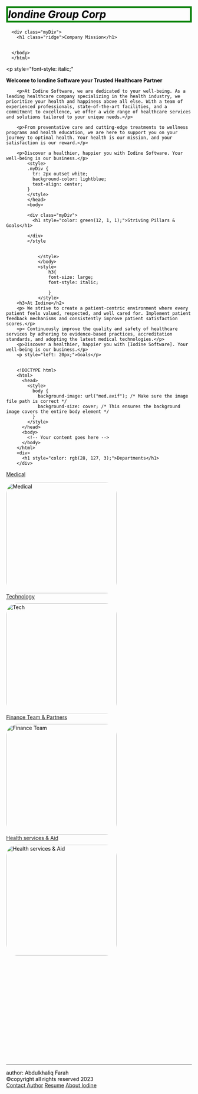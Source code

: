 <!DOCTYPE html>
<html>
<head>
<body>
<div>
  <h1 style="font-style: italic;"">Iondine Group Corp</h1>
</div>
 <body>
      
      <div class="myDiv">
        <h1 class="ridge">Company Mission</h1>


      </body>
      </html>

</div>
</style>
<style>
  h1{

  }
</style>
      <p style="font-style: italic;" <p> <b>Welcome to Iondine Software your Trusted Healthcare Partner</b></p>

        <p>At Iodine Software, we are dedicated to your well-being. As a leading healthcare company specializing in the health industry, we prioritize your health and happiness above all else. With a team of experienced professionals, state-of-the-art facilities, and a commitment to excellence, we offer a wide range of healthcare services and solutions tailored to your unique needs.</p>

        <p>From preventative care and cutting-edge treatments to wellness programs and health education, we are here to support you on your journey to optimal health. Your health is our mission, and your satisfaction is our reward.</p>

        <p>Discover a healthier, happier you with Iodine Software. Your well-being is our business.</p>
            <style>
            .myDiv {
              tr: 2px outset white;
              background-color: lightblue;
              text-align: center;
            }
            </style>
            </head>
            <body>
            
            <div class="myDiv">
              <h1 style="color: green(12, 1, 1);">Striving Pillars & Goals</h1>
    
            </div>
            </style
                
                
                </style>
                </body>
                <style>
                    h3{
                    font-size: large;
                    font-style: italic;

                    }
                </style>
        <h3>At Iodine</h2>
        <p> We strive to create a patient-centric environment where every patient feels valued, respected, and well cared for. Implement patient feedback mechanisms and consistently improve patient satisfaction scores.</p>
        <p> Continuously improve the quality and safety of healthcare services by adhering to evidence-based practices, accreditation standards, and adopting the latest medical technologies.</p>
        <p>Discover a healthier, happier you with [Iodine Software]. Your well-being is our business.</p>
        <p style="left: 20px;">Goals</p>
        

        <!DOCTYPE html>
        <html>
          <head>
            <style>
              body {
                background-image: url("med.avif"); /* Make sure the image file path is correct */
                background-size: cover; /* This ensures the background image covers the entire body element */
              }
            </style>
          </head>
          <body>
            <!-- Your content goes here -->
          </body>
        </html>
        <div>
          <h1 style="color: rgb(28, 127, 3);">Departments</h1>
        </div>

        
<style>
p1{
  padding: 20px;
  font-style: italic;
}
<p1>Hello</p1>
<head>
</body>
<style>
img div {
    float:inline-start
    border: 30px black;
    margin: 40px 80px 50px 1600px;
    position: static;
  }
  </style>
  </head>
  <div style="display: inline-block;">
    <a href="https://www.mayoclinic.org/departments-centers" >Medical</a> 
    <p style="padding: 1inch;"
    <p style="margin: 10px 10px 10px 100px;"></p>
    <img style="border-radius: 30px;" src="https://res.cloudinary.com/sagacity/image/upload/c_crop,h_3204,w_3200,x_0,y_948/c_limit,dpr_auto,f_auto,fl_lossy,q_80,w_1200/IMG_3399_2_xylxta.jpg" alt="Medical" width="300" height="">
  </div>
  
  <div style="display: inline-block;">
    <a href="https://www.dms.myflorida.com/agency_administration/information_technology">Technology</a>
    <p style="margin: 10px 10px 10px 100px;"></p>
    <img style="border-radius: 30px;" src="https://d1y8sb8igg2f8e.cloudfront.net/images/7_things_you_should_read_about_technologys_rol.width-800.jpg" alt="Tech" width="300" height="300">
  </div>
  
  <div style="display: inline-block;">
    <a href="https://iodinesoftware.com/partnerships/" >Finance Team & Partners</a>
    <p style="margin: 10px 10px 10px 100px;"></p>
    <img style="border-radius: 30px;" src="https://www.financialexecutives.org/FEI/media/FEI/Daily/benchmarking.jpg" alt="Finance Team" width="300" height="300">
  </div>
  
  <div style="display: inline-block">
    <a href="https://kingcounty.gov/en/legacy/depts/health" >Health services & Aid</a>
    <p style="margin: 10px 10px 10px 78px;"></p>
    <img style="border-radius: 30px;" src="https://seattlemedium.com/wp-content/uploads/2023/05/local-pic-app-health.jpg" alt="Health services & Aid" width="300" height="300">
  </div>
<body>
<style>
  h1{
    border: 5px solid green
  }
  </div>
</style>
<style>
  body{
    color: black
  }
  body{
    text-align: left: 20px;
  }
  </style>
</body>
  <div>
  <footer style="padding: 140px;"></footer>
<footer>
  <hr>
  author: Abdulkhaliq Farah <br>
   &copy;copyright all rights reserved 2023<br>
  <div>
    <div class="topnav">
      <a href="https://www.linkedin.com/in/khaliqfarah/" target="_blank">Contact Author</a>
      <a href="https://docs.google.com/document/d/1dNuBiFbPIEPOHy7NwFCEV4wKTefptyLxinssKkBGnQk/edit?usp=sharing">Resume</a>
      <a href="https://iodinesoftware.com/about-us/">About Iodine</a>
</footer>
  </div>
  </body


</html>
